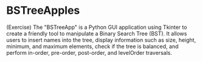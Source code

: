 # BSTreeApples
(Exercise) The "BSTreeApp" is a Python GUI application using Tkinter to create a friendly tool to manipulate a Binary Search Tree (BST). It allows users to insert names into the tree, display information such as size, height, minimum, and maximum elements, check if the tree is balanced, and perform in-order, pre-order, post-order, and levelOrder traversals.
